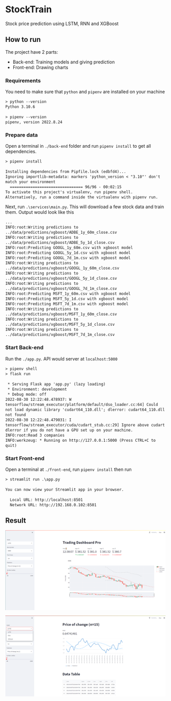 # StockTrain

Stock price prediction using LSTM, RNN and XGBoost

## How to run

The project have 2 parts:

- Back-end: Training models and giving prediction
- Front-end: Drawing charts

###  Requirements

You need to make sure that `python` and `pipenv` are installed on your machine

```shell
> python --version
Python 3.10.6

> pipenv --version
pipenv, version 2022.8.24
```

### Prepare data

Open a terminal in `./back-end` folder and run `pipenv install` to get all dependencies.

```shell
> pipenv install

Installing dependencies from Pipfile.lock (edbfd4)...
Ignoring importlib-metadata: markers 'python_version < "3.10"' don't match your environment
  ================================ 96/96 - 00:02:15
To activate this project's virtualenv, run pipenv shell.
Alternatively, run a command inside the virtualenv with pipenv run.
```



Next, run `.\services\main.py`. This will download a few stock data and train them. Output would look like this

```shell
...
INFO:root:Writing predictions to ../data/predictions/xgboost/ADBE_1y_60m_close.csv
INFO:root:Writing predictions to ../data/predictions/xgboost/ADBE_5y_1d_close.csv
INFO:root:Predicting GOOGL_1y_60m.csv with xgboost model
INFO:root:Predicting GOOGL_5y_1d.csv with xgboost model
INFO:root:Predicting GOOGL_7d_1m.csv with xgboost model
INFO:root:Writing predictions to ../data/predictions/xgboost/GOOGL_1y_60m_close.csv
INFO:root:Writing predictions to ../data/predictions/xgboost/GOOGL_5y_1d_close.csv
INFO:root:Writing predictions to ../data/predictions/xgboost/GOOGL_7d_1m_close.csv
INFO:root:Predicting MSFT_1y_60m.csv with xgboost model
INFO:root:Predicting MSFT_5y_1d.csv with xgboost model
INFO:root:Predicting MSFT_7d_1m.csv with xgboost model
INFO:root:Writing predictions to ../data/predictions/xgboost/MSFT_1y_60m_close.csv
INFO:root:Writing predictions to ../data/predictions/xgboost/MSFT_5y_1d_close.csv
INFO:root:Writing predictions to ../data/predictions/xgboost/MSFT_7d_1m_close.csv
```



### Start Back-end

Run the `./app.py`. API would server at `localhost:5000`

```shell
> pipenv shell
> flask run

 * Serving Flask app 'app.py' (lazy loading)
 * Environment: development
 * Debug mode: off
2022-08-30 12:22:48.478937: W tensorflow/stream_executor/platform/default/dso_loader.cc:64] Could not load dynamic library 'cudart64_110.dll'; dlerror: cudart64_110.dll not found
2022-08-30 12:22:48.479031: I tensorflow/stream_executor/cuda/cudart_stub.cc:29] Ignore above cudart dlerror if you do not have a GPU set up on your machine.
INFO:root:Read 3 companies
INFO:werkzeug: * Running on http://127.0.0.1:5000 (Press CTRL+C to quit)
```

### Start Front-end

Open a terminal at `./front-end`, run `pipenv install` then run

```shell
> streamlit run .\app.py

You can now view your Streamlit app in your browser.

  Local URL: http://localhost:8501
  Network URL: http://192.168.0.102:8501
```

## Result

![image-20220830123814281](README.assets/image-20220830123814281.png)

![image-20220830123841314](README.assets/image-20220830123841314.png)